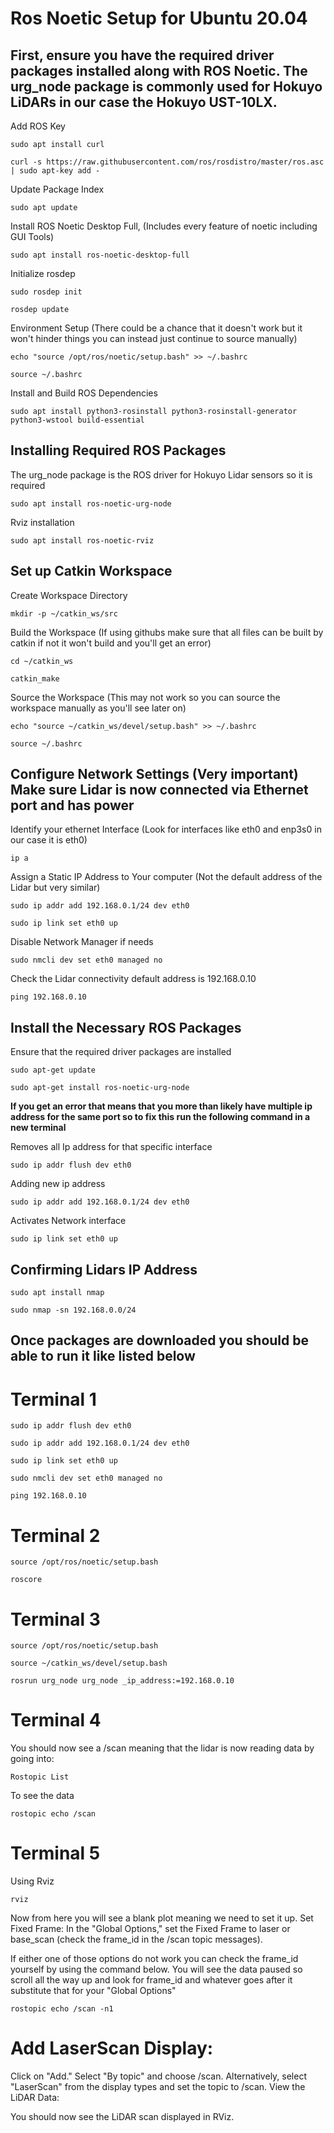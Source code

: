 # Ros Noetic Setup for Ubuntu 20.04 

## First, ensure you have the required driver packages installed along with ROS Noetic. The urg_node package is commonly used for Hokuyo LiDARs in our case the Hokuyo UST-10LX.

Add ROS Key

`sudo apt install curl`

`curl -s https://raw.githubusercontent.com/ros/rosdistro/master/ros.asc | sudo apt-key add -`

Update Package Index 

`sudo apt update`

Install ROS Noetic Desktop Full, (Includes every feature of noetic including GUI Tools)

`sudo apt install ros-noetic-desktop-full`

Initialize rosdep

`sudo rosdep init`

`rosdep update`

Environment Setup (There could be a chance that it doesn't work but it won't hinder things you can instead just continue to source manually)

`echo "source /opt/ros/noetic/setup.bash" >> ~/.bashrc`

`source ~/.bashrc`

Install and Build ROS Dependencies

`sudo apt install python3-rosinstall python3-rosinstall-generator python3-wstool build-essential`



## Installing Required ROS Packages

The urg_node package is the ROS driver for Hokuyo Lidar sensors so it is required

`sudo apt install ros-noetic-urg-node`

Rviz installation 

`sudo apt install ros-noetic-rviz`



## Set up Catkin Workspace 

Create Workspace Directory

`mkdir -p ~/catkin_ws/src`

Build the Workspace (If using githubs make sure that all files can be built by catkin if not it won't build and you'll get an error)

`cd ~/catkin_ws`

`catkin_make`

Source the Workspace (This may not work so you can source the workspace manually as you'll see later on)

`echo "source ~/catkin_ws/devel/setup.bash" >> ~/.bashrc`

`source ~/.bashrc`



## Configure Network Settings (Very important) Make sure Lidar is now connected via Ethernet port and has power

Identify your ethernet Interface (Look for interfaces like eth0 and enp3s0 in our case it is eth0)

`ip a`

Assign a Static IP Address to Your computer (Not the default address of the Lidar but very similar)

`sudo ip addr add 192.168.0.1/24 dev eth0`

`sudo ip link set eth0 up`

Disable Network Manager if needs

`sudo nmcli dev set eth0 managed no`

Check the Lidar connectivity default address is 192.168.0.10

`ping 192.168.0.10`



## Install the Necessary ROS Packages

Ensure that the required driver packages are installed

`sudo apt-get update`

`sudo apt-get install ros-noetic-urg-node`



**If you get an error that means that you more than likely have multiple ip address for the same port so to fix this run the following command in a new terminal**

Removes all Ip address for that specific interface

`sudo ip addr flush dev eth0`

Adding new ip address

`sudo ip addr add 192.168.0.1/24 dev eth0`

Activates Network interface

`sudo ip link set eth0 up`



## Confirming Lidars IP Address

`sudo apt install nmap`

`sudo nmap -sn 192.168.0.0/24`



## Once packages are downloaded you should be able to run it like listed below

# Terminal 1

`sudo ip addr flush dev eth0`

`sudo ip addr add 192.168.0.1/24 dev eth0`

`sudo ip link set eth0 up`

`sudo nmcli dev set eth0 managed no`

`ping 192.168.0.10`

# Terminal 2

`source /opt/ros/noetic/setup.bash`

`roscore`

# Terminal 3

`source /opt/ros/noetic/setup.bash`

`source ~/catkin_ws/devel/setup.bash`

`rosrun urg_node urg_node _ip_address:=192.168.0.10`

# Terminal 4 

You should now see a /scan meaning that the lidar is now reading data by going into:

`Rostopic List`

To see the data

`rostopic echo /scan`

# Terminal 5

Using Rviz 

`rviz`

Now from here you will see a blank plot meaning we need to set it up. 
Set Fixed Frame: In the "Global Options," set the Fixed Frame to laser or base_scan (check the frame_id in the /scan topic messages).

If either one of those options do not work you can check the frame_id yourself by using the command below.
You will see the data paused so scroll all the way up and look for frame_id and whatever goes after it substitute that for your "Global Options"

`rostopic echo /scan -n1`

# Add LaserScan Display:

Click on "Add."
Select "By topic" and choose /scan.
Alternatively, select "LaserScan" from the display types and set the topic to /scan.
View the LiDAR Data:

You should now see the LiDAR scan displayed in RViz.
